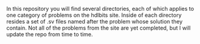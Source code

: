 In this repository you will find several directories, each of which applies to one category of problems on the hdlbits site. Inside of each directory resides a set of .sv files named after the problem whose solution they contain. Not all of the problems from the site are yet completed, but I will update the repo from time to time.
